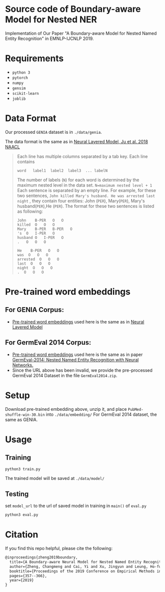 # Source code of Boundary-aware Model for Nested NER
Implementation of Our Paper "A Boundary-aware Model for Nested Named Entity Recognition" in EMNLP-IJCNLP 2019.

# Requirements
* `python 3`
* `pytorch`
* `numpy`
* `gensim`
* `scikit-learn`
* `joblib`

# Data Format
Our processed `GENIA` dataset is in `./data/genia`.

The data format is the same as in [Neural Layered Model, Ju et al. 2018 NAACL](https://github.com/meizhiju/layered-bilstm-crf) 
>Each line has multiple columns separated by a tab key. 
>Each line contains
>```
>word	label1	label2	label3	...	labelN
>```
>The number of labels (`N`) for each word is determined by the maximum nested level in the data set. `N=maximum nested level + 1`
>Each sentence is separated by an empty line.
>For example, for these two sentences, `John killed Mary's husband. He was arrested last night` , they contain four entities: John (`PER`), Mary(`PER`), Mary's husband(`PER`),He (`PER`).
>The format for these two sentences is listed as following:
>```
>John    B-PER   O   O
>killed  O   O   O
>Mary    B-PER   B-PER   O
>'s  O   I-PER   O
>husband O   I-PER   O
>.   O   O   O
>
>He    B-PER   O   O
>was  O   O   O
>arrested  O   O   O
>last  O   O   O
>night  O   O   O
>.  O   O   O
>```

# Pre-trained word embeddings
## For GENIA Corpus:
* [Pre-trained word embeddings](https://drive.google.com/file/d/0BzMCqpcgEJgiUWs0ZnU0NlFTam8/view?usp=sharing&resourcekey=0-hKMdnLPkaFZZYNiIMeyoww) used here is the same as in [Neural Layered Model](https://github.com/meizhiju/layered-bilstm-crf) 
## For GermEval 2014 Corpus: 
* [Pre-trained word embeddings](https://www.informatik.tudarmstadt.de/ukp/research_6/ukp_in_challenges/germeval_2014/index.en.jsp) used here is the same as in paper [GermEval-2014: Nested Named Entity Recognition with Neural Networks.](https://pdfs.semanticscholar.org/9b64/4bf5262e0d02d7ac25dab509d07d240b263a.pdf)
* Since the URL above has been invalid, we provide the pre-processed GermEval 2014 Dataset in the file `GermEval2014.zip`.

# Setup
Download pre-trained embedding above, unzip it, and place `PubMed-shuffle-win-30.bin` into `./data/embedding/`
For GermEval 2014 dataset, the same as GENIA.

# Usage
## Training

```sh
python3 train.py
```
The trained model will be saved at `./data/model/`
## Testing
 set `model_url` to the url of saved model in training in `main()` of `eval.py`
```sh
python3 eval.py
```

# Citation
If you find this repo helpful, please cite the following:
```latex
@inproceedings{zheng2019boundary,
  title={A Boundary-aware Neural Model for Nested Named Entity Recognition},
  author={Zheng, Changmeng and Cai, Yi and Xu, Jingyun and Leung, Ho-fung and Xu, Guandong},
  booktitle={Proceedings of the 2019 Conference on Empirical Methods in Natural Language Processing and the 9th International Joint Conference on Natural Language Processing (EMNLP-IJCNLP)},
  pages={357--366},
  year={2019}
}

